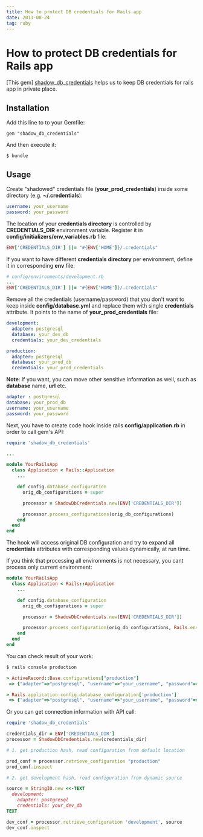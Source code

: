 ```yaml
---
title: How to protect DB credentials for Rails app
date: 2013-08-24
tag: ruby
---
```



# How to protect DB credentials for Rails app

[This gem] [shadow_db_credentials] helps us to keep DB credentials for rails app in private place.

## Installation

Add this line to to your Gemfile:

    gem "shadow_db_credentials"

And then execute it:

    $ bundle

## Usage

Create "shadowed" credentials file (**your\_prod\_credentials**) inside some directory (e.g. **~/.credentials**):

```yml
username: your_username
password: your_password
```

The location of your **credentials directory** is controlled by **CREDENTIALS_DIR** environment
variable. Register it in **config/initializers/env_variables.rb** file:

```ruby
ENV['CREDENTIALS_DIR'] ||= "#{ENV['HOME']}/.credentials"
```

If you want to have different **credentials directory** per environment, define it in corresponding **env** file:

```ruby
# config/environments/development.rb
...
ENV['CREDENTIALS_DIR'] ||= "#{ENV['HOME']}/.credentials"
```

Remove all the credentials (username/password) that you don't want to keep inside **config/database.yml**
and replace them with single **credentials** attribute. It points to the name of **your\_prod\_credentials** file:

```yml
development:
  adapter: postgresql
  database: your_dev_db
  credentials: your_dev_credentials

production:
  adapter: postgresql
  database: your_prod_db
  credentials: your_prod_credentials
```

**Note**: If you want, you can move other sensitive information as well, such as **database** name, **url** etc.

```yml
adapter : postgresql
database: your_prod_db
username: your_username
password: your_password
```

Next, you have to create code hook inside rails **config/application.rb** in order to call gem's API:

```ruby
require 'shadow_db_credentials'

...

module YourRailsApp
  class Application < Rails::Application
    ...

    def config.database_configuration
      orig_db_configurations = super

      processor = ShadowDbCredentials.new(ENV['CREDENTIALS_DIR'])

      processor.process_configurations(orig_db_configurations)
    end
  end
end
```

The hook will access original DB configuration and try to expand all **credentials** attributes
with corresponding values dynamically, at run time.

If you think that processing all environments is not necessary, you cant process only current environment:

```ruby
module YourRailsApp
  class Application < Rails::Application
    ...

    def config.database_configuration
      orig_db_configurations = super

      processor = ShadowDbCredentials.new(ENV['CREDENTIALS_DIR'])

      processor.process_configuration(orig_db_configurations, Rails.env)
    end
  end
end
```

You can check result of your work:

```bash
$ rails console production
```

```ruby
> ActiveRecord::Base.configurations["production"]
 => {"adapter"=>"postgresql", "username"=>"your_username", "password"=>"your_password"}

> Rails.application.config.database_configuration['production']
 => {"adapter"=>"postgresql", "username"=>"your_username", "password"=>"your_password"}
```

Or you can get connection information with API call:

```ruby
require 'shadow_db_credentials'

credentials_dir = ENV['CREDENTIALS_DIR']
processor = ShadowDbCredentials.new(credentials_dir)

# 1. get production hash, read configuration from default location

prod_conf = processor.retrieve_configuration "production"
prod_conf.inspect

# 2. get development hash, read configuration from dynamic source

source = StringIO.new <<-TEXT
  development:
    adapter: postgresql
    credentials: your_dev_db
TEXT

dev_conf = processor.retrieve_configuration 'development', source
dev_conf.inspect
```

[shadow_db_credentials]: https://github.com/shvets/shadow_db_credentials